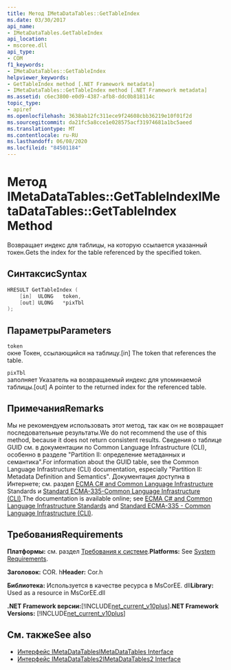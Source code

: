 ```yaml
---
title: Метод IMetaDataTables::GetTableIndex
ms.date: 03/30/2017
api_name:
- IMetaDataTables.GetTableIndex
api_location:
- mscoree.dll
api_type:
- COM
f1_keywords:
- IMetaDataTables::GetTableIndex
helpviewer_keywords:
- GetTableIndex method [.NET Framework metadata]
- IMetaDataTables::GetTableIndex method [.NET Framework metadata]
ms.assetid: c6ec3800-e0d9-4387-afb8-ddc0b818114c
topic_type:
- apiref
ms.openlocfilehash: 3638ab12fc311ece9f24608cbb36219e10f01f2d
ms.sourcegitcommit: da21fc5a8cce1e028575acf31974681a1bc5aeed
ms.translationtype: MT
ms.contentlocale: ru-RU
ms.lasthandoff: 06/08/2020
ms.locfileid: "84501184"
---
```

# <a name="imetadatatablesgettableindex-method"></a><span data-ttu-id="28fc3-102">Метод IMetaDataTables::GetTableIndex</span><span class="sxs-lookup"><span data-stu-id="28fc3-102">IMetaDataTables::GetTableIndex Method</span></span>
<span data-ttu-id="28fc3-103">Возвращает индекс для таблицы, на которую ссылается указанный токен.</span><span class="sxs-lookup"><span data-stu-id="28fc3-103">Gets the index for the table referenced by the specified token.</span></span>  
  
## <a name="syntax"></a><span data-ttu-id="28fc3-104">Синтаксис</span><span class="sxs-lookup"><span data-stu-id="28fc3-104">Syntax</span></span>  
  
```cpp  
HRESULT GetTableIndex (  
    [in]  ULONG   token,  
    [out] ULONG   *pixTbl  
);  
```  
  
## <a name="parameters"></a><span data-ttu-id="28fc3-105">Параметры</span><span class="sxs-lookup"><span data-stu-id="28fc3-105">Parameters</span></span>  
 `token`  
 <span data-ttu-id="28fc3-106">окне Токен, ссылающийся на таблицу.</span><span class="sxs-lookup"><span data-stu-id="28fc3-106">[in] The token that references the table.</span></span>  
  
 `pixTbl`  
 <span data-ttu-id="28fc3-107">заполняет Указатель на возвращаемый индекс для упоминаемой таблицы.</span><span class="sxs-lookup"><span data-stu-id="28fc3-107">[out] A pointer to the returned index for the referenced table.</span></span>  
  
## <a name="remarks"></a><span data-ttu-id="28fc3-108">Примечания</span><span class="sxs-lookup"><span data-stu-id="28fc3-108">Remarks</span></span>  
 <span data-ttu-id="28fc3-109">Мы не рекомендуем использовать этот метод, так как он не возвращает последовательные результаты.</span><span class="sxs-lookup"><span data-stu-id="28fc3-109">We do not recommend the use of this method, because it does not return consistent results.</span></span> <span data-ttu-id="28fc3-110">Сведения о таблице GUID см. в документации по Common Language Infrastructure (CLI), особенно в разделе "Partition II: определение метаданных и семантика".</span><span class="sxs-lookup"><span data-stu-id="28fc3-110">For information about the GUID table, see the Common Language Infrastructure (CLI) documentation, especially "Partition II: Metadata Definition and Semantics".</span></span> <span data-ttu-id="28fc3-111">Документация доступна в Интернете; см. раздел [ECMA C# and Common Language Infrastructure](../../../standard/components.md#applicable-standards) Standards и [Standard ECMA-335-Common Language Infrastructure (CLI)](http://www.ecma-international.org/publications/standards/Ecma-335.htm).</span><span class="sxs-lookup"><span data-stu-id="28fc3-111">The documentation is available online; see [ECMA C# and Common Language Infrastructure Standards](../../../standard/components.md#applicable-standards) and [Standard ECMA-335 - Common Language Infrastructure (CLI)](http://www.ecma-international.org/publications/standards/Ecma-335.htm).</span></span>  
  
## <a name="requirements"></a><span data-ttu-id="28fc3-112">Требования</span><span class="sxs-lookup"><span data-stu-id="28fc3-112">Requirements</span></span>  
 <span data-ttu-id="28fc3-113">**Платформы:** см. раздел [Требования к системе](../../get-started/system-requirements.md).</span><span class="sxs-lookup"><span data-stu-id="28fc3-113">**Platforms:** See [System Requirements](../../get-started/system-requirements.md).</span></span>  
  
 <span data-ttu-id="28fc3-114">**Заголовок:** COR. h</span><span class="sxs-lookup"><span data-stu-id="28fc3-114">**Header:** Cor.h</span></span>  
  
 <span data-ttu-id="28fc3-115">**Библиотека:** Используется в качестве ресурса в MsCorEE. dll</span><span class="sxs-lookup"><span data-stu-id="28fc3-115">**Library:** Used as a resource in MsCorEE.dll</span></span>  
  
 <span data-ttu-id="28fc3-116">**.NET Framework версии:**[!INCLUDE[net_current_v10plus](../../../../includes/net-current-v10plus-md.md)]</span><span class="sxs-lookup"><span data-stu-id="28fc3-116">**.NET Framework Versions:** [!INCLUDE[net_current_v10plus](../../../../includes/net-current-v10plus-md.md)]</span></span>  
  
## <a name="see-also"></a><span data-ttu-id="28fc3-117">См. также</span><span class="sxs-lookup"><span data-stu-id="28fc3-117">See also</span></span>

- [<span data-ttu-id="28fc3-118">Интерфейс IMetaDataTables</span><span class="sxs-lookup"><span data-stu-id="28fc3-118">IMetaDataTables Interface</span></span>](imetadatatables-interface.md)
- [<span data-ttu-id="28fc3-119">Интерфейс IMetaDataTables2</span><span class="sxs-lookup"><span data-stu-id="28fc3-119">IMetaDataTables2 Interface</span></span>](imetadatatables2-interface.md)
